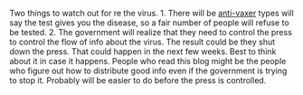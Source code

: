 Two things to watch out for re the virus. 1. There will be <a href="https://en.wikipedia.org/wiki/Vaccine_hesitancy">anti-vaxer</a> types will say the test gives you the disease, so a fair number of people will refuse to be tested. 2. The government will realize that they need to control the press to control the flow of info about the virus. The result could be they shut down the press. That could happen in the next few weeks. Best to think about it in case it happens. People who read this blog might be the people who figure out how to distribute good info even if the government is trying to stop it. Probably will be easier to do before the press is controlled.
